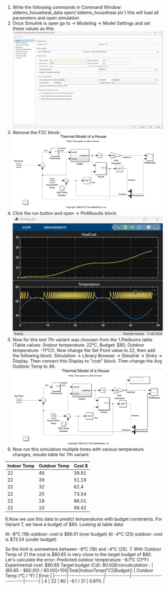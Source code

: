 1. Write the following commands in Command Window:
   sldemo_househeat_data <enter>
   open('sldemo_househeat.slx') <enter>
this will load all parameters and open simulation
2. Once Simulink is open go to -> Modeling -> Model Settings and set these values as this:
![Settings](model_settings_values.png)
3. Remove the F2C block:
![Model#1](modelnr1.png)
4. Click the run button and open -> PlotResults block:
![Measuring_results](measuring_results.png)
4. Now for this test 7th variant was choosen from the 1.Pielikums table (Table values: (Indoor temperature: 22°C, Budget: $80, Outdoor temperature: -11°C)). Now change the Set Point value to 22, then add the following block: Simulation -> Library Browser -> Simulink -> Sinks -> Display. Then connect this Display to "cost" block. Then change the Avg Outdoor Temp to 46.
![Model#2](modelnr2-fixed.png)
5. Now run this simulation multiple times with various temperature changes, results table for 7th variant:  

| Indoor Temp | Outdoor Temp | Cost $ |
|-------------|--------------|-------|
| 22          | 46           | 39.91 |
| 22          | 39           | 51.18 |
| 22          | 32           | 62.4  |
| 22          | 25           | 73.54 |
| 22          | 18           | 86.01 |
| 22          | 10           | 98.42 |

6.Now we use this data to predict temperatures with budget constraints. For Variant 7, we have a budget of $80.
Looking at table data:

At -8°C (18) outdoor: cost is $86.01 (over budget)
At -4°C (25) outdoor: cost is $73.54 (under budget)

So the limit is somewhere between -8°C (18) and -4°C (25).
7. With Outdoor Temp of 21 the cost is $80.65 is very close to the target budget of $80. Let's calculate the error:
Predicted outdoor temperature: -6.1°C (21°F)
Experimental cost: $80.65
Target budget (Cd): $80.00
Error calculation: |($80.65 - $80.00) / $80.00| × 100% = 0.81%
| Task | Indoor Temp (°C) | Budget ($) | Outdoor Temp (°C / °F) | Error |
|------|------------------|------------|------------------------|-------|
| 4    | 22               | 80         | -6.1 / 21              | 0.81% |
